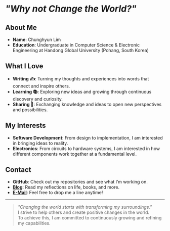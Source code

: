 # _"Why not Change the World?"_

## About Me
- **Name**: Chunghyun Lim  
- **Education**: Undergraduate in Computer Science & Electronic Engineering at Handong Global University (Pohang, South Korea)  

## What I Love
- **Writing ✍**: Turning my thoughts and experiences into words that connect and inspire others.
- **Learning 📚**: Exploring new ideas and growing through continuous discovery and curiosity.
- **Sharing 🤝**: Exchanging knowledge and ideas to open new perspectives and possibilities.

## My Interests
- **Software Development**: From design to implementation, I am interested in bringing ideas to reality.  
- **Electronics**: From circuits to hardware systems, I am interested in how different components work together at a fundamental level.

## Contact
- **GitHub**: Check out my repositories and see what I’m working on.  
- **[Blog](https://potterlim.tistory.com/)**: Read my reflections on life, books, and more.  
- **[E-Mail](mailto:potterLim0808@gmail.com)**: Feel free to drop me a line anytime!

---

> _"Changing the world starts with transforming my surroundings."_  
> I strive to help others and create positive changes in the world.<br>To achieve this, I am committed to continuously growing and refining my capabilities.